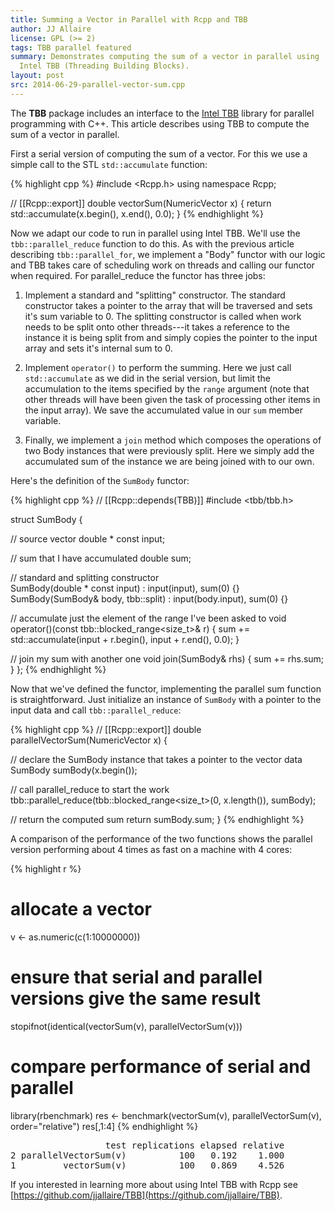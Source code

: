 ```yaml
---
title: Summing a Vector in Parallel with Rcpp and TBB
author: JJ Allaire
license: GPL (>= 2)
tags: TBB parallel featured
summary: Demonstrates computing the sum of a vector in parallel using 
  Intel TBB (Threading Building Blocks). 
layout: post
src: 2014-06-29-parallel-vector-sum.cpp
---
```

The **TBB** package includes an interface to the [Intel 
TBB](https://www.threadingbuildingblocks.org/) library for parallel 
programming with C++. This article describes using TBB to compute the
sum of a vector in parallel.


First a serial version of computing the sum of a vector. For this we use
a simple call to the STL `std::accumulate` function:

{% highlight cpp %}
#include <Rcpp.h>
using namespace Rcpp;

// [[Rcpp::export]]
double vectorSum(NumericVector x) {
   return std::accumulate(x.begin(), x.end(), 0.0);
}
{% endhighlight %}

Now we adapt our code to run in parallel using Intel TBB. We'll use the 
`tbb::parallel_reduce` function to do this. As with the previous article 
describing `tbb::parallel_for`, we implement a "Body" functor with our logic 
and TBB takes care of scheduling work on threads and calling our functor when
required. For parallel_reduce the functor has three jobs:

1. Implement a standard and "splitting" constructor. The standard constructor
takes a pointer to the array that will be traversed and sets it's sum 
variable to 0. The splitting constructor is called when work needs to be 
split onto other threads---it takes a reference to the instance it is being 
split from and simply copies the pointer to the input array and sets it's 
internal sum to 0.

2. Implement `operator()` to perform the summing. Here we just call
`std::accumulate` as we did in the serial version, but limit the accumulation
to the items specified by the `range` argument (note that other threads will
have been given the task of processing other items in the input array). We
save the accumulated value in our `sum` member variable.

3. Finally, we implement a `join` method which composes the operations of two
Body instances that were previously split. Here we simply add the accumulated
sum of the instance we are being joined with to our own.

Here's the definition of the `SumBody` functor:


{% highlight cpp %}
// [[Rcpp::depends(TBB)]]
#include <tbb/tbb.h>

struct SumBody {
   
   // source vector
   double * const input;
   
   // sum that I have accumulated
   double sum;
   
   // standard and splitting constructor  
   SumBody(double * const input) : input(input), sum(0) {}
   SumBody(SumBody& body, tbb::split) : input(body.input), sum(0) {}
   
   // accumulate just the element of the range I've been asked to
   void operator()(const tbb::blocked_range<size_t>& r) {
      sum += std::accumulate(input + r.begin(), input + r.end(), 0.0);
   }
   
   // join my sum with another one
   void join(SumBody& rhs) { sum += rhs.sum; }
};
{% endhighlight %}

Now that we've defined the functor, implementing the parallel sum 
function is straightforward. Just initialize an instance of `SumBody`
with a pointer to the input data and call `tbb::parallel_reduce`:

{% highlight cpp %}
// [[Rcpp::export]]
double parallelVectorSum(NumericVector x) {
   
   // declare the SumBody instance that takes a pointer to the vector data
   SumBody sumBody(x.begin());
   
   // call parallel_reduce to start the work
   tbb::parallel_reduce(tbb::blocked_range<size_t>(0, x.length()), sumBody);
   
   // return the computed sum
   return sumBody.sum;
}
{% endhighlight %}

A comparison of the performance of the two functions shows the parallel
version performing about 4 times as fast on a machine with 4 cores:

{% highlight r %}
# allocate a vector
v <- as.numeric(c(1:10000000))

# ensure that serial and parallel versions give the same result
stopifnot(identical(vectorSum(v), parallelVectorSum(v)))

# compare performance of serial and parallel
library(rbenchmark)
res <- benchmark(vectorSum(v),
                 parallelVectorSum(v),
                 order="relative")
res[,1:4]
{% endhighlight %}



<pre class="output">
                  test replications elapsed relative
2 parallelVectorSum(v)          100   0.192    1.000
1         vectorSum(v)          100   0.869    4.526
</pre>

If you interested in learning more about using Intel TBB with Rcpp see 
[https://github.com/jjallaire/TBB](https://github.com/jjallaire/TBB).
